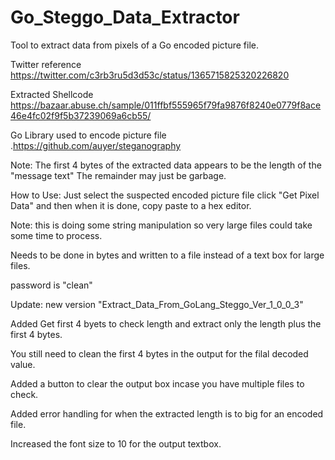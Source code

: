 # Go_Steggo_Data_Extractor


Tool to extract data from pixels of a Go encoded picture file.

Twitter reference  https://twitter.com/c3rb3ru5d3d53c/status/1365715825320226820

Extracted Shellcode https://bazaar.abuse.ch/sample/011ffbf555965f79fa9876f8240e0779f8ace46e4fc02f9f5b37239069a6cb55/

Go Library used to encode picture file .https://github.com/auyer/steganography

Note: The first 4 bytes of the extracted data appears to be the length of the "message text"
      The remainder may just be garbage.
      
How to Use: Just select the suspected encoded picture file click "Get Pixel Data" and then when it is done, copy paste to a hex editor.


Note: this is doing some string manipulation so very large files could take some time to process.

Needs to be done in bytes and written to a file instead of a text box for large files.

password is "clean"

Update: new version "Extract_Data_From_GoLang_Steggo_Ver_1_0_0_3"


  Added Get first 4 byets to check length and extract only the length plus the first 4 bytes.
  
  You still need to clean the first 4 bytes in the output for the filal decoded value.
  
  Added a button to clear the output box incase you have multiple files to check.
  
  Added error handling for when the extracted length is to big for an encoded file.
  
  Increased the font size to 10 for the output textbox.
